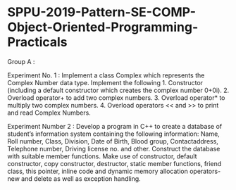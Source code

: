 # SPPU-2019-Pattern-SE-COMP-Object-Oriented-Programming-Practicals

Group A :

Experiment No. 1 : Implement a class Complex which represents the Complex Number data type. Implement the following
                   1.	Constructor (including a default constructor which creates the complex number 0+0i).
                   2.	Overload operator+ to add two complex numbers.
                   3.	Overload operator* to multiply two complex numbers.
                   4.	Overload operators << and >> to print and read Complex Numbers.

Experiment Number 2 : Develop a program in C++ to create a database of student’s information system
                      containing the following information: Name, Roll number, Class, Division, Date of Birth, Blood group,
                      Contactaddress, Telephone number, Driving license no. and other. Construct
                      the database with suitable member functions. Make use of constructor, default constructor, copy constructor,
                      destructor, static member functions, friend class, this pointer, inline code and dynamic memory allocation operators-new and delete as well as exception                           handling.
